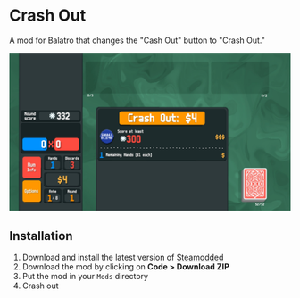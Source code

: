 # Crash Out

A mod for Balatro that changes the "Cash Out" button to "Crash Out."

![Screenshot of the Crash Out button](screenshot.jpg)

## Installation

1. Download and install the latest version of [Steamodded](https://github.com/Steamodded/smods)
2. Download the mod by clicking on **Code > Download ZIP**
3. Put the mod in your `Mods` directory
4. Crash out